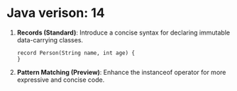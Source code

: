 # Java verison: 14
1. **Records (Standard)**: Introduce a concise syntax for declaring immutable data-carrying classes.
    ```
    record Person(String name, int age) {
    }
    ```
2. **Pattern Matching (Preview)**: Enhance the instanceof operator for more expressive and concise code.